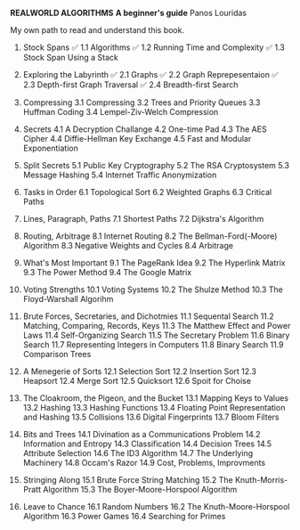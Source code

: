 **REALWORLD ALGORITHMS**
**A beginner's guide**
Panos Louridas

My own path to read and understand this book.

1. Stock Spans
   ✅ 1.1 Algorithms
   ✅ 1.2 Running Time and Complexity
   ✅ 1.3 Stock Span Using a Stack

2. Exploring the Labyrinth
   ✅ 2.1 Graphs
   ✅ 2.2 Graph Reprepesentaion
   ✅ 2.3 Depth-first Graph Traversal
   ✅ 2.4 Breadth-first Search

3. Compressing
   3.1 Compressing
   3.2 Trees and Priority Queues
   3.3 Huffman Coding
   3.4 Lempel-Ziv-Welch Compression

4. Secrets
   4.1 A Decryption Challange
   4.2 One-time Pad
   4.3 The AES Cipher
   4.4 Diffie-Hellman Key Exchange
   4.5 Fast and Modular Exponentiation

5. Split Secrets
   5.1 Public Key Cryptography
   5.2 The RSA Cryptosystem
   5.3 Message Hashing
   5.4 Internet Traffic Anonymization

6. Tasks in Order
   6.1 Topological Sort
   6.2 Weighted Graphs
   6.3 Critical Paths

7. Lines, Paragraph, Paths
   7.1 Shortest Paths
   7.2 Dijkstra's Algorithm

8. Routing, Arbitrage
   8.1 Internet Routing
   8.2 The Bellman-Ford(-Moore) Algorithm
   8.3 Negative Weights and Cycles
   8.4 Arbitrage

9. What's Most Important
   9.1 The PageRank Idea
   9.2 The Hyperlink Matrix
   9.3 The Power Method
   9.4 The Google Matrix

10. Voting Strengths
    10.1 Voting Systems
    10.2 The Shulze Method
    10.3 The Floyd-Warshall Algorihm

11. Brute Forces, Secretaries, and Dichotmies
    11.1 Sequental Search
    11.2 Matching, Comparing, Records, Keys
    11.3 The Matthew Effect and Power Laws
    11.4 Self-Organizing Search
    11.5 The Secretary Problem
    11.6 Binary Search
    11.7 Representing Integers in Computers
    11.8 Binary Search
    11.9 Comparison Trees

12. A Menegerie of Sorts
    12.1 Selection Sort
    12.2 Insertion Sort
    12.3 Heapsort
    12.4 Merge Sort
    12.5 Quicksort
    12.6 Spoit for Choise

13. The Cloakroom, the Pigeon, and the Bucket
    13.1 Mapping Keys to Values
    13.2 Hashing
    13.3 Hashing Functions
    13.4 Floating Point Representation and Hashing
    13.5 Collisions
    13.6 Digital Fingerprints
    13.7 Bloom Filters

14. Bits and Trees
    14.1 Divination as a Communications Problem
    14.2 Information and Entropy
    14.3 Classification
    14.4 Decision Trees
    14.5 Attribute Selection
    14.6 The ID3 Algorithm
    14.7 The Underlying Machinery
    14.8 Occam's Razor
    14.9 Cost, Problems, Improvments

15. Stringing Along
    15.1 Brute Force String Matching
    15.2 The Knuth-Morris-Pratt Algorithm
    15.3 The Boyer-Moore-Horspool Algorithm

16. Leave to Chance
    16.1 Random Numbers
    16.2 The Knuth-Moore-Horspool Algorithm
    16.3 Power Games
    16.4 Searching for Primes
